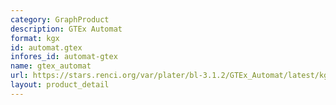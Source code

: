 ```yaml
---
category: GraphProduct
description: GTEx Automat
format: kgx
id: automat.gtex
infores_id: automat-gtex
name: gtex_automat
url: https://stars.renci.org/var/plater/bl-3.1.2/GTEx_Automat/latest/kgx_files
layout: product_detail
---
```

